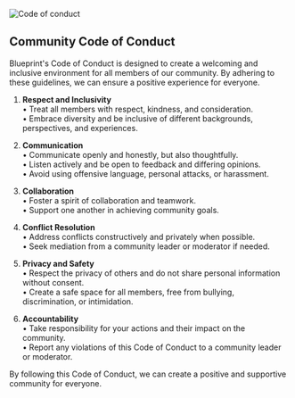 ![Code of conduct](https://github.com/user-attachments/assets/c65201ac-400b-41c4-9fdf-a0abeb82048e)


## Community Code of Conduct
Blueprint's Code of Conduct is designed to create a welcoming and inclusive environment for all members of our community. By adhering to these guidelines, we can ensure a positive experience for everyone.

1. **Respect and Inclusivity**\
• Treat all members with respect, kindness, and consideration.\
• Embrace diversity and be inclusive of different backgrounds, perspectives, and experiences.

2. **Communication**\
• Communicate openly and honestly, but also thoughtfully.\
• Listen actively and be open to feedback and differing opinions.\
• Avoid using offensive language, personal attacks, or harassment.

3. **Collaboration**\
• Foster a spirit of collaboration and teamwork.\
• Support one another in achieving community goals.

4. **Conflict Resolution**\
• Address conflicts constructively and privately when possible.\
• Seek mediation from a community leader or moderator if needed.

5. **Privacy and Safety**\
• Respect the privacy of others and do not share personal information without consent.\
• Create a safe space for all members, free from bullying, discrimination, or intimidation.

6. **Accountability**\
• Take responsibility for your actions and their impact on the community.\
• Report any violations of this Code of Conduct to a community leader or moderator.

By following this Code of Conduct, we can create a positive and supportive community for everyone.

